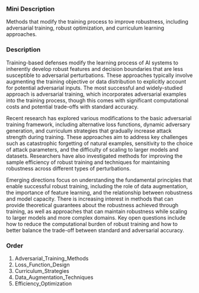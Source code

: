 ### Mini Description

Methods that modify the training process to improve robustness, including adversarial training, robust optimization, and curriculum learning approaches.

### Description

Training-based defenses modify the learning process of AI systems to inherently develop robust features and decision boundaries that are less susceptible to adversarial perturbations. These approaches typically involve augmenting the training objective or data distribution to explicitly account for potential adversarial inputs. The most successful and widely-studied approach is adversarial training, which incorporates adversarial examples into the training process, though this comes with significant computational costs and potential trade-offs with standard accuracy.

Recent research has explored various modifications to the basic adversarial training framework, including alternative loss functions, dynamic adversary generation, and curriculum strategies that gradually increase attack strength during training. These approaches aim to address key challenges such as catastrophic forgetting of natural examples, sensitivity to the choice of attack parameters, and the difficulty of scaling to larger models and datasets. Researchers have also investigated methods for improving the sample efficiency of robust training and techniques for maintaining robustness across different types of perturbations.

Emerging directions focus on understanding the fundamental principles that enable successful robust training, including the role of data augmentation, the importance of feature learning, and the relationship between robustness and model capacity. There is increasing interest in methods that can provide theoretical guarantees about the robustness achieved through training, as well as approaches that can maintain robustness while scaling to larger models and more complex domains. Key open questions include how to reduce the computational burden of robust training and how to better balance the trade-off between standard and adversarial accuracy.

### Order

1. Adversarial_Training_Methods
2. Loss_Function_Design
3. Curriculum_Strategies
4. Data_Augmentation_Techniques
5. Efficiency_Optimization
